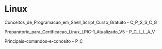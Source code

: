 # Linux

Conceitos_de_Programacao_em_Shell_Script_Curso_Gratuito - C_P_S_S_C_G

Preparatorio_para_Certificacao_Linux_LPIC-1_Atualizado_V5 - P_C_L_L_A_V

Principais-comandos-e-conceito - P_C
